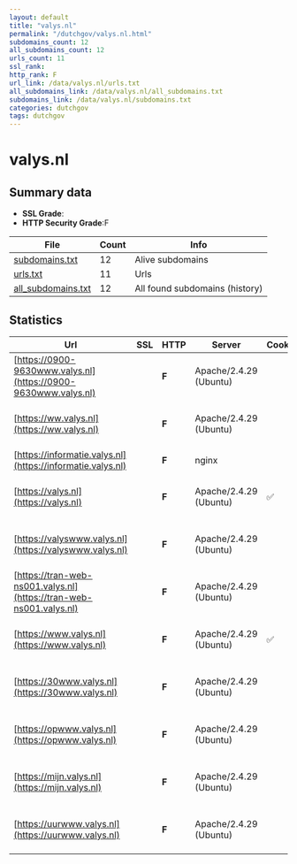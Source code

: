 ```yaml
---
layout: default
title: "valys.nl"
permalink: "/dutchgov/valys.nl.html"
subdomains_count: 12
all_subdomains_count: 12
urls_count: 11
ssl_rank: 
http_rank: F
url_link: /data/valys.nl/urls.txt
all_subdomains_link: /data/valys.nl/all_subdomains.txt
subdomains_link: /data/valys.nl/subdomains.txt
categories: dutchgov
tags: dutchgov
---
```



# valys.nl
## Summary data


 - **SSL Grade**:
 - **HTTP Security Grade**:F


| File       | Count | Info |
|------------|-------|------|
|[subdomains.txt](/DutchGovScope/data/valys.nl/subdomains.txt)|12|Alive subdomains|
|[urls.txt](/DutchGovScope/data/valys.nl/urls.txt)|11|Urls|
|[all_subdomains.txt](/DutchGovScope/data/valys.nl/all_subdomains.txt)|12|All found subdomains (history)|


## Statistics


| Url | SSL | HTTP | Server | Cookie | HSTS | CORS | CTO | CSP | XFO | XXP | RP |FP| Tech |Title |
|--------|-------|-------|------|------|------|------|------|------|------|------|------|------|------|------|
|[https://0900-9630www.valys.nl](https://0900-9630www.valys.nl)| | **F**|Apache/2.4.29 (Ubuntu)| | | | | | | | :white_check_mark: | |Apache HTTP Server:2.4.29 Ubuntu|Apache2 Ubuntu D...|
|[https://ww.valys.nl](https://ww.valys.nl)| | **F**|Apache/2.4.29 (Ubuntu)| | | | | | | | :white_check_mark: | |Apache HTTP Server:2.4.29 Ubuntu|Apache2 Ubuntu D...|
|[https://informatie.valys.nl](https://informatie.valys.nl)| | **F**|nginx| | | | | | | | :white_check_mark: | |Nginx|404 Not Found|
|[https://valys.nl](https://valys.nl)| | **F**|Apache/2.4.29 (Ubuntu)|:white_check_mark: | | | | | | | :white_check_mark: | |Apache HTTP Server:2.4.29 Ubuntu|Valys|
|[https://valyswww.valys.nl](https://valyswww.valys.nl)| | **F**|Apache/2.4.29 (Ubuntu)| | | | | | | | :white_check_mark: | |Apache HTTP Server:2.4.29 Ubuntu|Apache2 Ubuntu D...|
|[https://tran-web-ns001.valys.nl](https://tran-web-ns001.valys.nl)| | **F**|Apache/2.4.29 (Ubuntu)| | | | | | | | :white_check_mark: | |Apache HTTP Server:2.4.29 Ubuntu|Apache2 Ubuntu D...|
|[https://www.valys.nl](https://www.valys.nl)| | **F**|Apache/2.4.29 (Ubuntu)|:white_check_mark: | | | | | | | :white_check_mark: | |Apache HTTP Server:2.4.29 Ubuntu|Valys|
|[https://30www.valys.nl](https://30www.valys.nl)| | **F**|Apache/2.4.29 (Ubuntu)| | | | | | | | :white_check_mark: | |Apache HTTP Server:2.4.29 Ubuntu|Apache2 Ubuntu D...|
|[https://opwww.valys.nl](https://opwww.valys.nl)| | **F**|Apache/2.4.29 (Ubuntu)| | | | | | | | :white_check_mark: | |Apache HTTP Server:2.4.29 Ubuntu|Apache2 Ubuntu D...|
|[https://mijn.valys.nl](https://mijn.valys.nl)| | **F**|Apache/2.4.29 (Ubuntu)| | | | | | | | :white_check_mark: | |Apache HTTP Server:2.4.29 Ubuntu|Apache2 Ubuntu D...|
|[https://uurwww.valys.nl](https://uurwww.valys.nl)| | **F**|Apache/2.4.29 (Ubuntu)| | | | | | | | :white_check_mark: | |Apache HTTP Server:2.4.29 Ubuntu|Apache2 Ubuntu D...|


